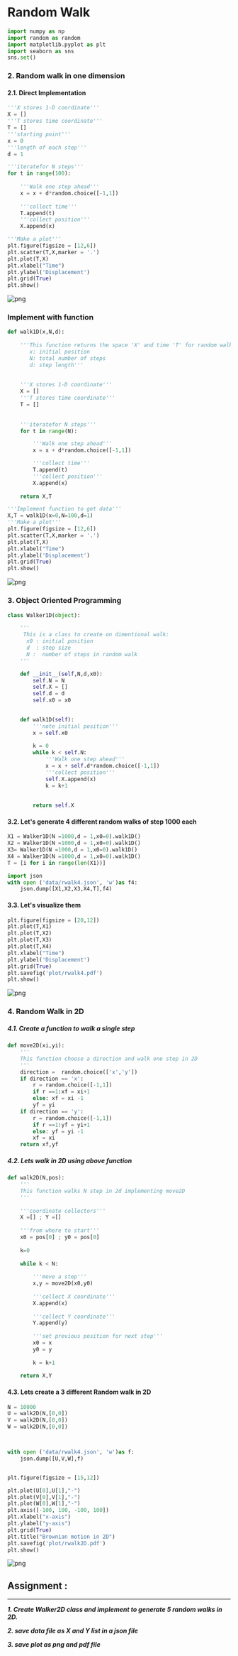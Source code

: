 
# Random Walk


```python
import numpy as np
import random as random
import matplotlib.pyplot as plt
import seaborn as sns
sns.set()
```

### 2. Random walk in one dimension 

#### 2.1. Direct Implementation


```python
'''X stores 1-D coordinate'''
X = []
'''T stores time coordinate'''
T = []
'''starting point'''
x = 0
'''length of each step'''
d = 1

'''iteratefor N steps'''
for t in range(100):
    
    '''Walk one step ahead'''
    x = x + d*random.choice([-1,1])
    
    '''collect time'''
    T.append(t)
    '''collect position'''
    X.append(x)
```


```python
'''Make a plot'''    
plt.figure(figsize = [12,6])
plt.scatter(T,X,marker = '.')
plt.plot(T,X)
plt.xlabel("Time")
plt.ylabel('Displacement')
plt.grid(True)
plt.show()
```


![png](output_5_0.png)


### Implement with function


```python
def walk1D(x,N,d):
    
    '''This function returns the space 'X' and time 'T' for random walk in 1D
       x: initial position
       N: total number of steps
       d: step length'''
    
    
    '''X stores 1-D coordinate'''
    X = []
    '''T stores time coordinate'''
    T = []
    
    
    '''iteratefor N steps'''
    for t in range(N):

        '''Walk one step ahead'''
        x = x + d*random.choice([-1,1])

        '''collect time'''
        T.append(t)
        '''collect position'''
        X.append(x)
        
    return X,T
```


```python
'''Implement function to get data'''
X,T = walk1D(x=0,N=100,d=1)
'''Make a plot''' 
plt.figure(figsize = [12,6])
plt.scatter(T,X,marker = '.')
plt.plot(T,X)
plt.xlabel("Time")
plt.ylabel('Displacement')
plt.grid(True)
plt.show()
```


![png](output_8_0.png)


### 3. Object Oriented Programming


```python
class Walker1D(object):

    ''' 
     This is a class to create on dimentional walk:
      x0 : initial position
      d  : step size 
      N :  number of steps in random walk 
    '''

    def __init__(self,N,d,x0):
        self.N = N
        self.X = []
        self.d = d
        self.x0 = x0
        

    def walk1D(self):
        '''note initial position'''
        x = self.x0
        
        k = 0
        while k < self.N:
            '''Walk one step ahead'''
            x = x + self.d*random.choice([-1,1])
            '''collect position'''
            self.X.append(x)
            k = k+1
            
            
        return self.X

```

#### 3.2. Let's generate 4 different random walks of step 1000 each


```python
X1 = Walker1D(N =1000,d = 1,x0=0).walk1D()
X2 = Walker1D(N =1000,d = 1,x0=0).walk1D()
X3= Walker1D(N =1000,d = 1,x0=0).walk1D()
X4 = Walker1D(N =1000,d = 1,x0=0).walk1D()
T = [i for i in range(len(X1))]
```


```python
import json
with open ('data/rwalk4.json', 'w')as f4:
    json.dump([X1,X2,X3,X4,T],f4)
```

#### 3.3. Let's visualize them


```python
plt.figure(figsize = [20,12])
plt.plot(T,X1)
plt.plot(T,X2)
plt.plot(T,X3)
plt.plot(T,X4)
plt.xlabel("Time")
plt.ylabel('Displacement')
plt.grid(True)
plt.savefig('plot/rwalk4.pdf') 
plt.show()
```


![png](output_15_0.png)


### 4. Random Walk in 2D

##### 4.1. Create a function to walk a single step


```python
def move2D(xi,yi):
    '''
    This function choose a direction and walk one step in 2D
    '''
    direction =  random.choice(['x','y'])
    if direction == 'x':
        r = random.choice([-1,1])
        if r ==1:xf = xi+1
        else: xf = xi -1
        yf = yi
    if direction == 'y':
        r = random.choice([-1,1])
        if r ==1:yf = yi+1
        else: yf = yi -1
        xf = xi
    return xf,yf
```

##### 4.2. Lets walk in 2D using above function


```python
def walk2D(N,pos):
    '''
    This function walks N step in 2d implementing move2D
    '''
    
    '''coordinate collectors'''
    X =[] ; Y =[]
    
    '''from where to start'''
    x0 = pos[0] ; y0 = pos[0]
    
    k=0
    
    while k < N:
        
        '''move a step'''
        x,y = move2D(x0,y0)
        
        '''collect X coordinate'''
        X.append(x)
        
        '''collect Y coordinate'''
        Y.append(y)
        
        '''set previous position for next step'''
        x0 = x
        y0 = y
        
        k = k+1
        
    return X,Y
```

#### 4.3. Lets create a 3 different Random walk in 2D


```python
N = 10000
U = walk2D(N,[0,0])
V = walk2D(N,[0,0])
W = walk2D(N,[0,0])



with open ('data/rwalk4.json', 'w')as f:
    json.dump([U,V,W],f)


plt.figure(figsize = [15,12])

plt.plot(U[0],U[1],"-")
plt.plot(V[0],V[1],"-")
plt.plot(W[0],W[1],"-")
plt.axis([-100, 100, -100, 100])
plt.xlabel("x-axis")
plt.ylabel("y-axis")
plt.grid(True)
plt.title("Brownian motion in 2D")
plt.savefig('plot/rwalk2D.pdf') 
plt.show()
```


![png](output_22_0.png)


## Assignment : 
-----------

***1. Create Walker2D class and implement to generate 5 random walks in 2D.***

***2. save data file as X and Y list in a json file***

***3. save plot as png and pdf file***


```python

```


```python

```


```python

```


```python

```


```python

```


```python

```


```python

```


```python

```


```python

```


```python

```


```python

```


```python

```


```python

```


```python

```


```python

```


```python

```


```python

```


```python

```


```python

```


```python

```


```python

```


```python

```


```python

```


```python

```


```python

```


```python

```


```python

```


```python

```


```python

```


```python

```


```python

```


```python

```
